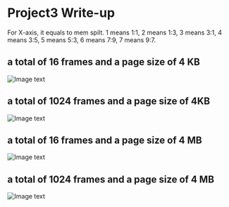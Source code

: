 # Project3 Write-up
For X-axis, it equals to mem spilt. 1 means 1:1, 2 means 1:3, 3 means 3:1, 4 means 3:5, 5 means 5:3, 6 means 7:9, 7 means 9:7.

## a total of 16 frames and a page size of 4 KB
![Image text](https://github.com/cs1550-2224/cs1550-project3-wowotou666/blob/main/G1.png)

## a total of 1024 frames and a page size of 4KB
![Image text](https://github.com/cs1550-2224/cs1550-project3-wowotou666/blob/main/G2.png)

## a total of 16 frames and a page size of 4 MB
![Image text](https://github.com/cs1550-2224/cs1550-project3-wowotou666/blob/main/G3.png)

## a total of 1024 frames and a page size of 4 MB
![Image text](https://github.com/cs1550-2224/cs1550-project3-wowotou666/blob/main/G4.png)

